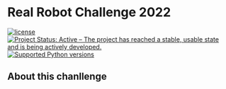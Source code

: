 # Real Robot Challenge 2022 

[![license](https://img.shields.io/badge/license-GPLv2-blue.svg)](https://opensource.org/licenses/GPL-2.0)
[![Project Status: Active – The project has reached a stable, usable state and is being actively developed.](https://www.repostatus.org/badges/latest/active.svg)](https://www.repostatus.org/#active)
[![Supported Python versions](https://img.shields.io/pypi/pyversions/ait-bsc.svg?logo=python&logoColor=FFE873)](https://pypi.org/project/ait-bsc/)
## About this chanllenge
